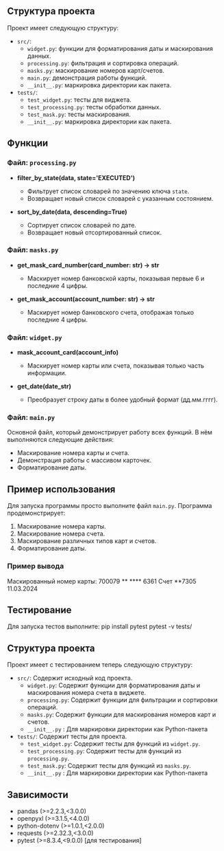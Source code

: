 ## Структура проекта

Проект имеет следующую структуру:

- `src/`: 
  - `widget.py`: функции для форматирования даты и маскирования данных.
  - `processing.py`: фильтрация и сортировка операций.
  - `masks.py`: маскирование номеров карт/счетов.
  - `main.py`: демонстрация работы функций.
  - `__init__.py`: маркировка директории как пакета.
- `tests/`:
  - `test_widget.py`: тесты для виджета.
  - `test_processing.py`: тесты обработки данных.
  - `test_mask.py`: тесты маскирования.
  - `__init__.py`: маркировка директории как пакета.

## Функции

### Файл: `processing.py`

- **filter_by_state(data, state='EXECUTED')**
  - Фильтрует список словарей по значению ключа `state`.
  - Возвращает новый список словарей с указанным состоянием.

- **sort_by_date(data, descending=True)**
  - Сортирует список словарей по дате.
  - Возвращает новый отсортированный список.

### Файл: `masks.py`

- **get_mask_card_number(card_number: str) -> str**
  - Маскирует номер банковской карты, показывая первые 6 и последние 4 цифры.
  
- **get_mask_account(account_number: str) -> str**
  - Маскирует номер банковского счета, отображая только последние 4 цифры.

### Файл: `widget.py`

- **mask_account_card(account_info)**
  - Маскирует номер карты или счета, показывая только часть информации.
  
- **get_date(date_str)**
  - Преобразует строку даты в более удобный формат (дд.мм.гггг).

### Файл: `main.py`

Основной файл, который демонстрирует работу всех функций. В нём выполняются следующие действия:
- Маскирование номера карты и счета.
- Демонстрация работы с массивом карточек.
- Форматирование даты.

## Пример использования

Для запуска программы просто выполните файл `main.py`. Программа продемонстрирует:
1. Маскирование номера карты.
2. Маскирование номера счета.
3. Маскирование различных типов карт и счетов.
4. Форматирование даты.

### Пример вывода

Маскированный номер карты: 700079 ** **** 6361
Счет **7305
11.03.2024

## Тестирование

Для запуска тестов выполните:
pip install pytest
pytest -v tests/

## Структура проекта

Проект имеет c тестированием теперь следующую структуру:

-   `src/`: Содержит исходный код проекта.
    -   `widget.py`: Содержит функции для форматирования даты и маскирования номера счета в виджете.
    -   `processing.py`: Содержит функции для фильтрации и сортировки операций.
    -   `masks.py`: Содержит функции для маскирования номеров карт и счетов.
    - `__init__.py` : Для маркировки директории как Python-пакета
-   `tests/`: Содержит тесты для проекта.
    -   `test_widget.py`: Содержит тесты для функций из `widget.py`.
    -   `test_processing.py`: Содержит тесты для функций из `processing.py`.
    -   `test_mask.py`: Содержит тесты для функций из `masks.py`.
    -   `__init__.py` : Для маркировки директории как Python-пакета



## Зависимости
- pandas (>=2.2.3,<3.0.0)
- openpyxl (>=3.1.5,<4.0.0)
- python-dotenv (>=1.0.1,<2.0.0)
- requests (>=2.32.3,<3.0.0)
- pytest (>=8.3.4,<9.0.0) [для тестирования]


